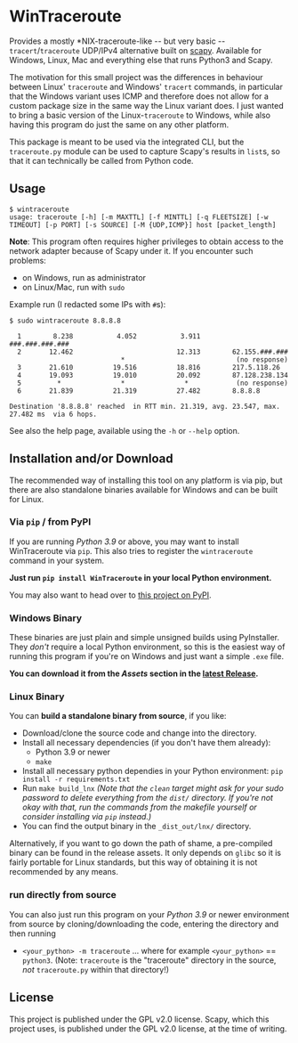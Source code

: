 # WinTraceroute

Provides a mostly *NIX-traceroute-like -- but very basic -- `tracert`/`traceroute` UDP/IPv4 alternative built on [scapy](https://scapy.net/). Available for Windows, Linux, Mac and everything else that runs Python3 and Scapy.

The motivation for this small project was the differences in behaviour between Linux' `traceroute` and Windows' `tracert` commands, in particular that the Windows variant uses ICMP and therefore does not allow for a custom package size in the same way the Linux variant does.
I just wanted to bring a basic version of the Linux-`traceroute` to Windows, while also having this program do just the same on any other platform.

This package is meant to be used via the integrated CLI, but the `traceroute.py` module can be used to capture Scapy's results in `list`s, so that it can technically be called from Python code.

## Usage

```
$ wintraceroute
usage: traceroute [-h] [-m MAXTTL] [-f MINTTL] [-q FLEETSIZE] [-w TIMEOUT] [-p PORT] [-s SOURCE] [-M {UDP,ICMP}] host [packet_length]
```

**Note**: This program often requires higher privileges to obtain access to the network adapter because of Scapy under it. If you encounter such problems:
 * on Windows, run as administrator
 * on Linux/Mac, run with `sudo`

Example run (I redacted some IPs with `#`s):

```
$ sudo wintraceroute 8.8.8.8

  1        8.238           4.052           3.911        ###.###.###.###
  2       12.462                          12.313        62.155.###.###
                            *                            (no response)
  3       21.610          19.516          18.816        217.5.118.26
  4       19.093          19.010          20.092        87.128.238.134
  5         *               *               *            (no response)
  6       21.839          21.319          27.482        8.8.8.8

Destination '8.8.8.8' reached  in RTT min. 21.319, avg. 23.547, max. 27.482 ms  via 6 hops.
```

See also the help page, available using the `-h` or `--help` option.

## Installation and/or Download

The recommended way of installing this tool on any platform is via pip, but there are also standalone binaries available for Windows and can be built for Linux.

### Via `pip` / from PyPI

If you are running *Python 3.9* or above, you may want to install WinTraceroute via `pip`. This also tries to register the `wintraceroute` command in your system.

**Just run `pip install WinTraceroute` in your local Python environment.**

You may also want to head over to [this project on PyPI](https://pypi.org/project/WinTraceroute/).

### Windows Binary

These binaries are just plain and simple unsigned builds using PyInstaller.
They *don't* require a local Python environment, so this is the easiest way of running this program if you're on Windows and just want a simple `.exe` file.

**You can download it from the *Assets* section in the [latest Release](https://github.com/NiRit100/WinTraceroute/).**

### Linux Binary

You can **build a standalone binary from source**, if you like:
 * Download/clone the source code and change into the directory.
 * Install all necessary dependencies (if you don't have them already):
    * Python 3.9 or newer
    * `make`
 * Install all necessary python dependies in your Python environment:
    `pip install -r requirements.txt`
 * Run `make build_lnx`
   *(Note that the `clean` target might ask for your sudo password to delete everything from the `dist/` directory. If you're not okay with that, run the commands from the makefile yourself or consider installing via `pip` instead.)*
 * You can find the output binary in the `_dist_out/lnx/` directory.

Alternatively, if you want to go down the path of shame, a pre-compiled binary can be found in the release assets. It only depends on `glibc` so it is fairly portable for Linux standards, but this way of obtaining it is not recommended by any means.

### run directly from source

You can also just run this program on your *Python 3.9* or newer environment from source by cloning/downloading the code, entering the directory and then running
 * `<your_python> -m traceroute`
   ... where for example `<your_python>` == `python3`.
   (Note: `traceroute` is the "traceroute" directory in the source, *not* `traceroute.py` within that directory!)

## License

This project is published under the GPL v2.0 license.
Scapy, which this project uses, is published under the GPL v2.0 license, at the time of writing.
